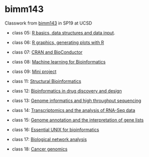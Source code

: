# bimm143

Classwork from [bimm143](https://bioboot.github.io/bimm143_S19/) in SP19 at UCSD 

- class 05: [R basics, data structures and data input](https://github.com/FlyingFanstastica/bimm143/blob/master/class05/class05/class05.md).

- class 06: [R graphics, generating plots with R](https://github.com/FlyingFanstastica/bimm143/blob/master/class06/class06.md)

- class 07: [CRAN and BioConductor ](https://github.com/FlyingFanstastica/bimm143/blob/master/class07/class07.md)

- class 08: [Machine learning for Bioinformatics](https://github.com/FlyingFanstastica/bimm143/blob/master/class08/class08.md)

- class 09: [Mini project](https://github.com/FlyingFanstastica/bimm143/tree/master/class09.md)

- class 11: [Structural Bioinformatics](https://github.com/FlyingFanstastica/bimm143/tree/master/class11.md)

- class 12: [Bioinformatics in drug discovery and design](https://github.com/FlyingFanstastica/bimm143/tree/master/class12.md)

- class 13: [Genome informatics and high throughput sequencing](https://github.com/FlyingFanstastica/bimm143/tree/master/class13.md)

- class 14: [Transcriptomics and the analysis of RNA-Seq data](https://github.com/FlyingFanstastica/bimm143/tree/master/class14.md)

- class 15: [Genome annotation and the interpretation of gene lists](https://github.com/FlyingFanstastica/bimm143/tree/master/class15.md)

- class 16: [Essential UNIX for bioinformatics](https://github.com/FlyingFanstastica/bimm143/tree/master/class16.md)

- class 17: [Biological network analysis ]()

- class 18: [Cancer genomics](https://github.com/FlyingFanstastica/bimm143/blob/master/class18/class18.md)
